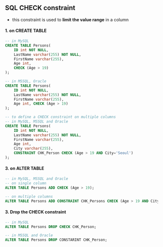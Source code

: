 ## SQL CHECK constraint

- this constraint is used to **limit the value range** in a column

  

#### 1. on CREATE TABLE

```sql
-- in MySQL
CREATE TABLE Persons(
	ID int NOT NULL,
    LastName varchar(255) NOT NULL,
    FirstName varchar(255),
    Age int,
    CHECK (Age > 19)
);

-- in MSSQL, Oracle
CREATE TABLE Persons(
	ID int NOT NULL,
    LastName varchar(255) NOT NULL,
    FirstName varchar(255),
    Age int, CHECK (Age > 19)
);

-- to define a CHECK constraint on multiple columns
-- in MySQL, MSSQL and Oracle
CREATE TABLE Persons(
	ID int NOT NULL,
    LastName varchar(255) NOT NULL,
    FirstName varchar(255),
    Age int,
    City varchar(255),
    CONSTRAINT CHK_Person CHECK (Age > 19 AND City='Seoul')
);
```



#### 3. on ALTER TABLE

```sql
-- in MySQL, MSSQL and Oracle
-- on single column
ALTER TABLE Persons ADD CHECK (Age > 19);

-- on multiple columns
ALTER TABLE Persons ADD CONSTRAINT CHK_Persons CHECK (Age > 19 AND City='Seoul');
```



#### 3. Drop the CHECK constraint

```sql
-- in MySQL
ALTER TABLE Persons DROP CHECK CHK_Person;

-- in MSSQL and Oracle
ALTER TABLE Persons DROP CONSTARINT CHK_Person;
```

